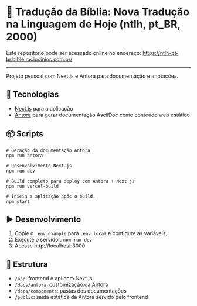# 📖 Tradução da Bíblia: Nova Tradução na Linguagem de Hoje (ntlh, pt_BR, 2000)

Este repositório pode ser acessado online no endereço: https://ntlh-pt-br.bible.raciocinios.com.br/

---

Projeto pessoal com Next.js e Antora para documentação e anotações.

## 🔧 Tecnologias

- [Next.js](https://nextjs.org) para a aplicação
- [Antora](https://antora.org) para gerar documentação AsciiDoc como conteúdo web estático

## 📦 Scripts

```
# Geração da documentação Antora
npm run antora

# Desenvolvimento Next.js
npm run dev

# Build completo para deploy com Antora + Next.js
npm run vercel-build

# Inicia a aplicação após o build.
npm start
```

## ▶️ Desenvolvimento

1. Copie o `.env.example` para `.env.local` e configure as variáveis.
2. Execute o servidor: `npm run dev`
3. Acesse http://localhost:3000

## 📁 Estrutura

- `/app`: frontend e api com Next.js
- `/docs/antora`: customização da Antora
- `/docs/components`: pastas das documentações
- `/public`: saída estática da Antora servido pelo frontend
